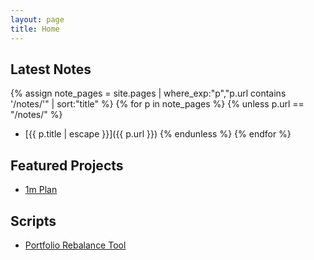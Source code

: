 ```yaml
---
layout: page
title: Home
---
```



## Latest Notes
{% assign note_pages = site.pages | where_exp:"p","p.url contains '/notes/'" | sort:"title" %}
{% for p in note_pages %}
{% unless p.url == "/notes/" %}
- [{{ p.title | escape }}]({{ p.url }})
{% endunless %}
{% endfor %}

## Featured Projects
- [1m Plan](/projects/1m-plan/)

## Scripts
- [Portfolio Rebalance Tool](/scripts/portfolio-rebalance-tool/)